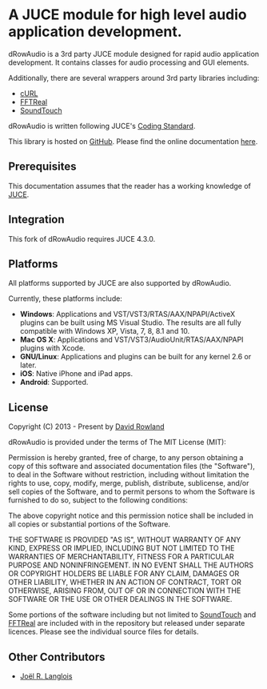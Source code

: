 # A JUCE module for high level audio application development.

dRowAudio is a 3rd party JUCE module designed for rapid audio application development. It contains classes for audio processing and GUI elements.

Additionally, there are several wrappers around 3rd party libraries including:
* [cURL](https://github.com/bagder/curl)
* [FFTReal](http://ldesoras.free.fr/prod.html)
* [SoundTouch](http://www.surina.net/soundtouch/index.html)

dRowAudio is written following JUCE's [Coding Standard](http://www.juce.com/learn/coding-standards).

This library is hosted on [GitHub](https://github.com/drowaudio/drowaudio).
Please find the online documentation [here](http://drowaudio.co.uk/docs/).

## Prerequisites

This documentation assumes that the reader has a working knowledge of [JUCE](https://github.com/julianstorer/JUCE).

## Integration

This fork of dRowAudio requires JUCE 4.3.0.


## Platforms

All platforms supported by JUCE are also supported by dRowAudio.

Currently, these platforms include:
* **Windows**: Applications and VST/VST3/RTAS/AAX/NPAPI/ActiveX plugins can be built 
using MS Visual Studio. The results are all fully compatible with Windows XP, Vista, 7, 8, 8.1 and 10.
* **Mac OS X**: Applications and VST/VST3/AudioUnit/RTAS/AAX/NPAPI plugins with Xcode.
* **GNU/Linux**: Applications and plugins can be built for any kernel 2.6 or later.
* **iOS**: Native iPhone and iPad apps.
* **Android**: Supported.

## License

Copyright (C) 2013 - Present by [David Rowland](mailto:dave@drowaudio.co.uk)

dRowAudio is provided under the terms of The MIT License (MIT):

Permission is hereby granted, free of charge, to any person obtaining a copy of this software and associated documentation files (the "Software"), to deal in the Software without restriction, including without limitation the rights to use, copy, modify, merge, publish, distribute, sublicense, and/or sell copies of the Software, and to permit persons to whom the Software is furnished to do so, subject to the following conditions:

The above copyright notice and this permission notice shall be included in all copies or substantial portions of the Software.

THE SOFTWARE IS PROVIDED "AS IS", WITHOUT WARRANTY OF ANY KIND, EXPRESS OR IMPLIED, INCLUDING BUT NOT LIMITED TO THE WARRANTIES OF MERCHANTABILITY, FITNESS FOR A PARTICULAR PURPOSE AND NONINFRINGEMENT. IN NO EVENT SHALL THE AUTHORS OR COPYRIGHT HOLDERS BE LIABLE FOR ANY CLAIM, DAMAGES OR OTHER LIABILITY, WHETHER IN AN ACTION OF CONTRACT, TORT OR OTHERWISE, ARISING FROM, OUT OF OR IN CONNECTION WITH THE SOFTWARE OR THE USE OR OTHER DEALINGS IN THE SOFTWARE.

Some portions of the software including but not limited to [SoundTouch](http://www.surina.net/soundtouch/index.html) and [FFTReal](http://ldesoras.free.fr/prod.html) are included with in the repository but released under separate licences. Please see the individual source files for details.

## Other Contributors

* [Joël R. Langlois](https://github.com/jrlanglois)
